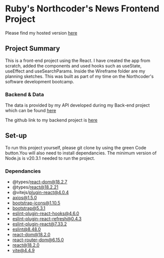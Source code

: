 # Ruby's Northcoder's News Frontend Project

Please find my hosted version [here](https://northcoders-news-by-ruby.netlify.app/)

## Project Summary
This is a front-end project using the React. I have created the app from scratch, added the components and used hooks such as useState, useEffect and useSearchParams.
Inside the Wireframe folder are my planning sketches. This was built as part of my time on the Northcoder's software development bootcamp. 

### Backend & Data
The data is provided by my API developed during my Back-end project which can be found [here](https://rubys-northcoders-news.onrender.com/api)

The github link to my backend project is [here](https://github.com/rubyrubyruby02/be-project-API-NC-news)

## Set-up
To run this project yourself, please git clone by using the green Code button.You will also need to install dependancies. The minimum version of Node.js is v20.3.1 needed to run the project.

### Dependancies
* @types/react-dom@18.2.7
* @types/react@18.2.21
* @vitejs/plugin-react@4.0.4
* axios@1.5.0
* bootstrap-icons@1.10.5
* bootstrap@5.3.1
* eslint-plugin-react-hooks@4.6.0
* eslint-plugin-react-refresh@0.4.3
* eslint-plugin-react@7.33.2
* eslint@8.48.0
* react-dom@18.2.0
* react-router-dom@6.15.0
* react@18.2.0
* vite@4.4.9
